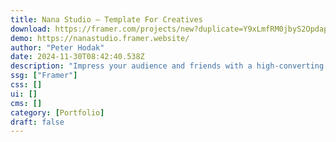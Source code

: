 ```yaml
---
title: Nana Studio — Template For Creatives
download: https://framer.com/projects/new?duplicate=Y9xLmfRM0jbyS2Opdapr&via=hodak&duplicateType=siteTemplate
demo: https://nanastudio.framer.website/
author: "Peter Hodak"
date: 2024-11-30T08:42:40.538Z
description: "Impress your audience and friends with a high-converting portfolio designed to attract new clients. Ideal for all creatives, whether you’re a designer, photographer, or anyone who wants to showcase their work in a creative way."
ssg: ["Framer"]
css: []
ui: []
cms: []
category: [Portfolio]
draft: false
---
```


